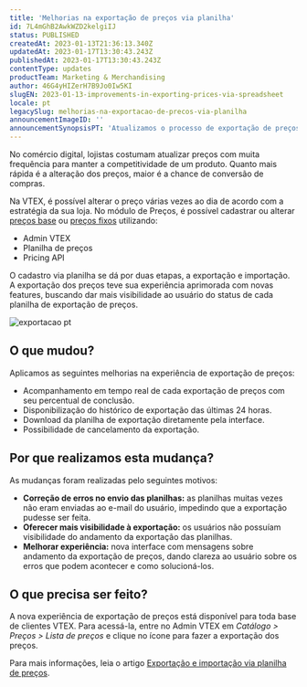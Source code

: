 ```yaml
---
title: 'Melhorias na exportação de preços via planilha'
id: 7L4mGhB2AwkWZD2kelgiIJ
status: PUBLISHED
createdAt: 2023-01-13T21:36:13.340Z
updatedAt: 2023-01-17T13:30:43.243Z
publishedAt: 2023-01-17T13:30:43.243Z
contentType: updates
productTeam: Marketing & Merchandising
author: 46G4yHIZerH7B9Jo0Iw5KI
slugEN: 2023-01-13-improvements-in-exporting-prices-via-spreadsheet
locale: pt
legacySlug: melhorias-na-exportacao-de-precos-via-planilha
announcementImageID: ''
announcementSynopsisPT: 'Atualizamos o processo de exportação de preços via planilha para dar mais visibilidade aos clientes.'
---
```


No comércio digital, lojistas costumam atualizar preços com muita frequência para manter a competitividade de um produto. Quanto mais rápida é a alteração dos preços, maior é a chance de conversão de compras.

Na VTEX, é possível alterar o preço várias vezes ao dia de acordo com a estratégia da sua loja. No módulo de Preços, é possível cadastrar ou alterar [preços base](https://help.vtex.com/pt/tracks/precos-101--6f8pwCns3PJHqMvQSugNfP/3XcXp0r5WrJvogB8KIX4Kx) ou [preços fixos](https://help.vtex.com/pt/tracks/precos-101--6f8pwCns3PJHqMvQSugNfP/3HxF2u5VwidqnUGnFoKdDy) utilizando:

- Admin VTEX
- Planilha de preços
- Pricing API

O cadastro via planilha se dá por duas etapas, a exportação e importação. A exportação dos preços teve sua experiência aprimorada com novas features, buscando dar mais visibilidade ao usuário do status de cada planilha de exportação de preços.

![exportacao pt](https://images.ctfassets.net/alneenqid6w5/3yLQbrPd39kTWYnNrsbJgC/fbf24da5553dee1c5bc0ba5a51e2f070/exportacao_pt.gif)

## O que mudou?

Aplicamos as seguintes melhorias na experiência de exportação de preços:

- Acompanhamento em tempo real de cada exportação de preços com seu percentual de conclusão.
- Disponibilização do histórico de exportação das últimas 24 horas.
- Download da planilha de exportação diretamente pela interface.
- Possibilidade de cancelamento da exportação.

## Por que realizamos esta mudança?

As mudanças foram realizadas pelo seguintes motivos:

- **Correção de erros no envio das planilhas:** as planilhas muitas vezes não eram enviadas ao e-mail do usuário, impedindo que a exportação pudesse ser feita. 
- **Oferecer mais visibilidade à exportação:** os usuários não possuíam visibilidade do andamento da exportação das planilhas.
- **Melhorar experiência:** nova interface com mensagens sobre andamento da exportação de preços, dando clareza ao usuário sobre os erros que podem acontecer e como solucioná-los.

## O que precisa ser feito?

A nova experiência de exportação de preços está disponível para toda base de clientes VTEX. Para acessá-la,  entre no Admin VTEX em *Catálogo > Preços > Lista de preços* e clique no ícone <i class="fas fa-download"></i> para fazer a exportação dos preços.

Para mais informações, leia o artigo [Exportação e importação via planilha de preços](https://help.vtex.com/pt/tracks/precos-101--6f8pwCns3PJHqMvQSugNfP/5lV5s54lQ69zPXxngbpI5D).

